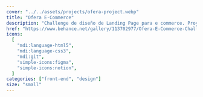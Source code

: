 ```yaml
---
cover: "../../assets/projects/ofera-project.webp"
title: "Ofera E-Commerce"
description: "Challenge de diseño de Landing Page para e commerce. Proyecto realizado sin fines de lucros con propósito de aprendizaje."
href: "https://www.behance.net/gallery/113702977/Ofera-E-Commerce-Challenge"
icons:
  [
    "mdi:language-html5",
    "mdi:language-css3",
    "mdi:git",
    "simple-icons:figma",
    "simple-icons:notion",
  ]
categories: ["front-end", "design"]
size: "small"
---
```

